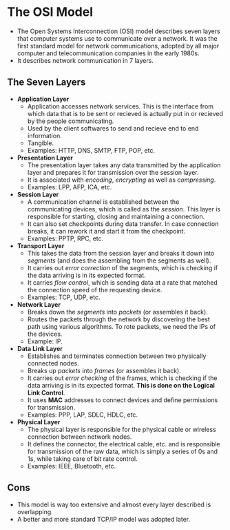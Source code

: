 # The OSI Model

- The Open Systems Interconnection (OSI) model describes seven layers that computer systems use to communicate over a network. It was the first standard model for network communications, adopted by all major computer and telecommunication companies in the early 1980s.
- It describes network communication in 7 layers.


## The Seven Layers

- **Application Layer**
    - Application accesses network services. This is the interface from which data that is to be sent or recieved is actually put in or recieved by the people communicating.
    - Used by the client softwares to send and recieve end to end information.
    - Tangible.
    - Examples: HTTP, DNS, SMTP, FTP, POP, etc.
- **Presentation Layer**
    - The presentation layer takes any data transmitted by the application layer and prepares it for transmission over the session layer.
    - It is associated with *encoding*, *encrypting* as well as *compressing*.
    - Examples: LPP, AFP, ICA, etc.
- **Session Layer**
    - A communication channel is established between the communicating devices, which is called as the *session*. This layer is responsible for starting, closing and maintaining a connection.
    - It can also set checkpoints during data transfer. In case connection breaks, it can rework it and start it from the checkpoint.
    - Examples: PPTP, RPC, etc.
- **Transport Layer**
    - This takes the data from the session layer and breaks it down into *segments* (and does the assembling from the segments as well).
    - It carries out *error correction* of the segments, which is checking if the data arriving is in its expected format.
    - It carries *flow control*, which is sending data at a rate that matched the connection speed of the requesting device.
    - Examples: TCP, UDP, etc.
- **Network Layer**
    - Breaks down the *segments* into *packets* (or assembles it back).
    - Routes the packets through the network by discovering the best path using various algorithms. To rote packets, we need the IPs of the devices.
    - Example: IP.
- **Data Link Layer**
    - Establishes and terminates connection between two physically connected nodes.
    - Breaks up *packets* into *frames* (or assembles it back).
    - It carries out *error checking* of the frames, which is checking if the data arriving is in its expected format. **This is done on the Logical Link Control**.
    - It uses **MAC** addresses to connect devices and define permissions for transmission.
    - Examples: PPP, LAP, SDLC, HDLC, etc.
- **Physical Layer**
    - The physical layer is responsible for the physical cable or wireless connection between network nodes. 
    - It defines the connector, the electrical cable, etc. and is responsible for transmission of the raw data, which is simply a series of 0s and 1s, while taking care of bit rate control.
    - Examples: IEEE, Bluetooth, etc.


## Cons

- This model is way too extensive and almost every layer described is overlapping.
- A better and more standard TCP/IP model was adopted later.